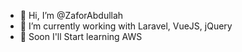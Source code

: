 - 👋 Hi, I’m @ZaforAbdullah
- 👀 I’m currently working with Laravel, VueJS, jQuery
- 🌱 Soon I'll Start learning AWS

<!---
ZaforAbdullah/ZaforAbdullah is a ✨ special ✨ repository because its `README.md` (this file) appears on your GitHub profile.
You can click the Preview link to take a look at your changes.
--->
